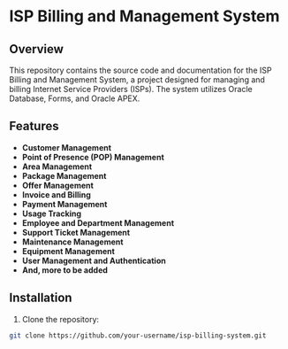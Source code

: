 # ISP Billing and Management System

## Overview

This repository contains the source code and documentation for the ISP Billing and Management System, a project designed for managing and billing Internet Service Providers (ISPs). The system utilizes Oracle Database, Forms, and Oracle APEX.

## Features

- **Customer Management**
- **Point of Presence (POP) Management**
- **Area Management**
- **Package Management**
- **Offer Management**
- **Invoice and Billing**
- **Payment Management**
- **Usage Tracking**
- **Employee and Department Management**
- **Support Ticket Management**
- **Maintenance Management**
- **Equipment Management**
- **User Management and Authentication**
- **And, more to be added**

## Installation

1. Clone the repository:

```bash
git clone https://github.com/your-username/isp-billing-system.git
